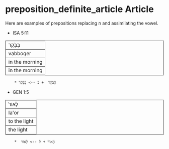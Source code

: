 # preposition_definite_article Article
Here are examples of prepositions replacing ה and assimilating the vowel.

* ISA 5:11
<table border="1" class="docutils">
<colgroup>
<col width="100%" />
</colgroup>
<tbody valign="top">
<tr class="row-odd"><td>בַבֹּ֖קֶר</td>
</tr>
<tr class="row-even"><td>vabboqer</td>
</tr>
<tr class="row-odd"><td>in the morning</td>
</tr>
<tr class="row-even"><td>in the morning</td>
</tr>
</tbody>
</table>

        * הַבֹּקֶר  + ב --> בַבֹּ֖קֶר 

* GEN 1:5
<table border="1" class="docutils">
<colgroup>
<col width="100%" />
</colgroup>
<tbody valign="top">
<tr class="row-odd"><td>לָאוֹר֙</td>
</tr>
<tr class="row-even"><td>la'or</td>
</tr>
<tr class="row-odd"><td>to the light</td>
</tr>
<tr class="row-even"><td>the light</td>
</tr>
</tbody>
</table>

        *  הָאוֹר + ל --> לָאוֹר